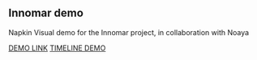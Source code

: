 ## Innomar demo
Napkin Visual demo for the Innomar project, in collaboration with Noaya

[DEMO LINK](https://visual.napkingis.no/innomar_demo.html)
[TIMELINE DEMO](https://visual.napkingis.no/innomar_time.html)
